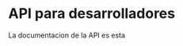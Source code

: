 # API para desarrolladores
La documentacion de la API es esta [](http://localhost:8000/api/schema/swagger-ui/#/)